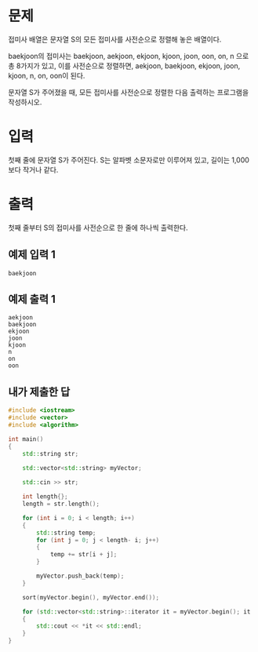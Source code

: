 문제
==============
접미사 배열은 문자열 S의 모든 접미사를 사전순으로 정렬해 놓은 배열이다.

baekjoon의 접미사는 baekjoon, aekjoon, ekjoon, kjoon, joon, oon, on, n 으로 총 8가지가 있고, 이를 사전순으로 정렬하면, aekjoon, baekjoon, ekjoon, joon, kjoon, n, on, oon이 된다.

문자열 S가 주어졌을 때, 모든 접미사를 사전순으로 정렬한 다음 출력하는 프로그램을 작성하시오.

입력
=========
첫째 줄에 문자열 S가 주어진다. S는 알파벳 소문자로만 이루어져 있고, 길이는 1,000보다 작거나 같다.

출력
============
첫째 줄부터 S의 접미사를 사전순으로 한 줄에 하나씩 출력한다.

예제 입력 1 
-----------
```
baekjoon
```
예제 출력 1 
------------
```
aekjoon
baekjoon
ekjoon
joon
kjoon
n
on
oon
```

내가 제출한 답
--------------
```cpp
#include <iostream>
#include <vector>
#include <algorithm>

int main()
{
	std::string str;
	
	std::vector<std::string> myVector;

	std::cin >> str;

	int length{};
	length = str.length();

	for (int i = 0; i < length; i++)
	{
		std::string temp;
		for (int j = 0; j < length- i; j++)
		{
			temp += str[i + j];
		}

		myVector.push_back(temp);
	}

	sort(myVector.begin(), myVector.end());

	for (std::vector<std::string>::iterator it = myVector.begin(); it != myVector.end(); it++)
	{
		std::cout << *it << std::endl;
	}
}
```
